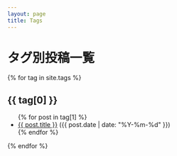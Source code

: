 ```yaml
---
layout: page
title: Tags
---
```


# タグ別投稿一覧

{% for tag in site.tags %}
## {{ tag[0] }}
<ul>
  {% for post in tag[1] %}
  <li><a href="{{ post.url }}">{{ post.title }}</a> ({{ post.date | date: "%Y-%m-%d" }})</li>
  {% endfor %}
</ul>
{% endfor %}

